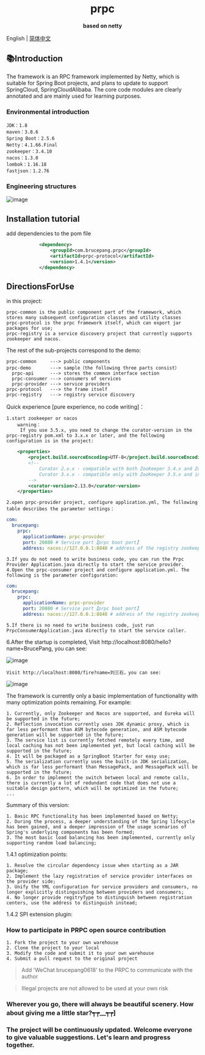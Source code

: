 <h1 align="center">prpc</h1>
<p align="center">
  <strong>based on netty</strong>
</p>

English | [简体中文](README-CN.md)

## 📚Introduction
The framework is an RPC framework implemented by Netty, which is suitable for Spring Boot projects, and plans to update to support SpringCloud, SpringCloudAlibaba. The core code modules are clearly annotated and are mainly used for learning purposes.

### Environmental introduction
    JDK：1.8
    maven：3.8.6
    Spring Boot：2.5.6
    Netty：4.1.66.Final
    zookeeper：3.4.10
    nacos：1.3.0
    lombok：1.16.18
    fastjson：1.2.76

### Engineering structures
![image](https://github.com/bruce-pang/pRPC/assets/125526597/74f6c101-df52-4328-ae7c-e8b4e5cd20d0)




## Installation tutorial

add dependencies to the pom file
```xml
            <dependency>
                <groupId>com.brucepang.prpc</groupId>
                <artifactId>prpc-protocol</artifactId>
                <version>1.4.1</version>
            </dependency>
```

## DirectionsForUse
in this project:
    
    prpc-common is the public component part of the framework, which stores many subsequent configuration classes and utility classes
    prpc-protocol is the prpc framework itself, which can export jar packages for use;
    prpc-registry is a service discovery project that currently supports zookeeper and nacos.

The rest of the sub-projects correspond to the demo:
    
    prpc-common     ---> public components
    prpc-demo       ---> sample（the following three parts consist）
      prpc-api      ---> stores the common interface section
      prpc-consumer ---> consumers of services
      prpc-provider ---> service providers
    prpc-protocol   ---> the frame itself
    prpc-registry   ---> registry service discovery
    
Quick experience [pure experience, no code writing]：

    1.start zookeeper or nacos
        warning：
         If you use 3.5.x, you need to change the curator-version in the prpc-registry pom.xml to 3.x.x or later, and the following configuration is in the project:
```xml
    <properties>
        <project.build.sourceEncoding>UTF-8</project.build.sourceEncoding>
        <!--
            Curator 2.x.x - compatible with both ZooKeeper 3.4.x and ZooKeeper 3.5.x
            Curator 3.x.x - compatible only with ZooKeeper 3.5.x and includes support for new features such as dynamic reconfiguration, etc.
        -->
        <curator-version>2.13.0</curator-version>
    </properties>
```
    2.open prpc-provider project, configure application.yml, The following table describes the parameter settings：
```yaml
com:
  brucepang:
    prpc:
      applicationName: prpc-provider
      port: 20880 # Service port【prpc boot port】
      address: nacos://127.0.0.1:8848 # address of the registry zookeeper default port 2181， eureka default port 8761， nacos default port 8848
```
    3.If you do not need to write business code, you can run the Prpc Provider Application.java directly to start the service provider.
    4.Open the prpc-consumer project and configure application.yml. The following is the parameter configuration:
```yaml
com:
  brucepang:
    prpc:
      applicationName: prpc-provider
      port: 20880 # Service port【prpc boot port】
      address: nacos://127.0.0.1:8848 # address of the registry zookeeper default port 2181， eureka default port 8761， nacos default port 8848
```
    5.If there is no need to write business code, just run PrpcConsumerApplication.java directly to start the service caller.

    
6.After the startup is completed,
    Visit http://localhost:8080/hello?name=BrucePang, you can see:
    
![image](https://github.com/bruce-pang/pRPC/assets/125526597/be4768f0-ad3c-49d7-9069-d7770a47578f)

    Visit http://localhost:8080/fire?name=刘三石，you can see:
    
    
![image](https://github.com/bruce-pang/pRPC/assets/125526597/51ea4a6b-b5b8-4791-aace-98fb16fdafea)

The framework is currently only a basic implementation of functionality with many optimization points remaining. 
For example:

    1. Currently, only Zookeeper and Nacos are supported, and Eureka will be supported in the future;
    2. Reflection invocation currently uses JDK dynamic proxy, which is far less performant than ASM bytecode generation, and ASM bytecode generation will be supported in the future;
    3. The service list is currently fetched remotely every time, and local caching has not been implemented yet, but local caching will be supported in the future;
    4. It will be packaged as a SpringBoot Starter for easy use;
    5. The serialization currently uses the built-in JDK serialization, which is far less performant than MessagePack, and MessagePack will be supported in the future;
    6. In order to implement the switch between local and remote calls, there is currently a lot of redundant code that does not use a suitable design pattern, which will be optimized in the future;
    ...

Summary of this version:

    1. Basic RPC functionality has been implemented based on Netty;
    2. During the process, a deeper understanding of the Spring lifecycle has been gained, and a deeper impression of the usage scenarios of Spring's underlying components has been formed;
    3. The most basic load balancing has been implemented, currently only supporting random load balancing;

1.4.1 optimization points:

    1. Resolve the circular dependency issue when starting as a JAR package;
    2. Implement the lazy registration of service provider interfaces on the provider side;
    3. Unify the YML configuration for service providers and consumers, no longer explicitly distinguishing between providers and consumers;
    4. No longer provide regitryType to distinguish between registration centers, use the address to distinguish instead;

1.4.2 SPI extension plugin:

### How to participate in PRPC open source contribution

    1. Fork the project to your own warehouse
    2. Clone the project to your local
    3. Modify the code and submit it to your own warehouse
    4. Submit a pull request to the original project

>Add 'WeChat brucepang0618' to the PRPC to communicate with the author

> Illegal projects are not allowed to be used at your own risk

### Wherever you go, there will always be beautiful scenery. How about giving me a little star?┭┮﹏┭┮]

### The project will be continuously updated. Welcome everyone to give valuable suggestions. Let's learn and progress together.




